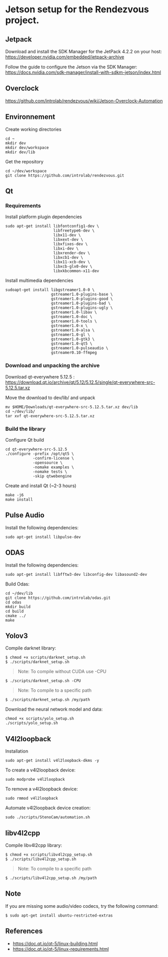 # Jetson setup for the Rendezvous project.

## Jetpack
Download and install the SDK Manager for the JetPack 4.2.2 on your host: 
    https://developer.nvidia.com/embedded/jetpack-archive

Follow the guide to configure the Jetson via the SDK Manager:
    https://docs.nvidia.com/sdk-manager/install-with-sdkm-jetson/index.html

## Overclock

https://github.com/introlab/rendezvous/wiki/Jetson-Overclock-Automation 

## Environnement

Create working directories

    cd ~
    mkdir dev
    mkdir dev/workspace
    mkdir dev/lib

Get the repository

    cd ~/dev/workspace
    git clone https://github.com/introlab/rendezvous.git

## Qt

### Requirements
Install platform plugin dependencies

    sudo apt-get install libfontconfig1-dev \
                         libfreetype6-dev \
                         libx11-dev \
                         libxext-dev \
                         libxfixes-dev \
                         libxi-dev \
                         libxrender-dev \
                         libxcb1-dev \
                         libx11-xcb-dev \
                         libxcb-glx0-dev \
                         libxkbcommon-x11-dev

Install multimedia dependencies

    sudoapt-get install libgstreamer1.0-0 \
                        gstreamer1.0-plugins-base \
                        gstreamer1.0-plugins-good \
                        gstreamer1.0-plugins-bad \
                        gstreamer1.0-plugins-ugly \
                        gstreamer1.0-libav \
                        gstreamer1.0-doc \
                        gstreamer1.0-tools \
                        gstreamer1.0-x \
                        gstreamer1.0-alsa \
                        gstreamer1.0-gl \
                        gstreamer1.0-gtk3 \
                        gstreamer1.0-qt5 \
                        gstreamer1.0-pulseaudio \
                        gstreamer0.10-ffmpeg

### Download and unpacking the archive
Download qt-everywhere 5.12.5 : https://download.qt.io/archive/qt/5.12/5.12.5/single/qt-everywhere-src-5.12.5.tar.xz 

Move the download to dev/lib/ and unpack

    mv $HOME/Downloads/qt-everywhere-src-5.12.5.tar.xz dev/lib
    cd ~/dev/lib/
    tar xvf qt-everywhere-src-5.12.5.tar.xz

### Build the library

Configure Qt build

    cd qt-everywhere-src-5.12.5
    ./configure -prefix /opt/qt5 \
                -confirm-license \
                -opensource \
                -nomake examples \
	            -nomake tests \
                -skip qtwebengine

Create and install Qt (~2-3 hours)

    make -j6
    make install

## Pulse Audio

Install the following dependencies:

    sudo apt-get install libpulse-dev   

## ODAS

Install the following dependencies:

    sudo apt-get install libfftw3-dev libconfig-dev libasound2-dev

Build Odas:

    cd ~/dev/lib
    git clone https://github.com/introlab/odas.git
    cd odas
    mkdir build
    cd build
    cmake ../
    make

## Yolov3

Compile darknet library:

    $ chmod +x scripts/darknet_setup.sh
    $ ./scripts/darknet_setup.sh

> Note: To compile without CUDA use -CPU

    $ ./scripts/darknet_setup.sh -CPU

> Note: To compile to a specific path

    $ ./scripts/darknet_setup.sh /my/path

Download the neural network model and data:

    chmod +x scripts/yolo_setup.sh
    ./scripts/yolo_setup.sh


## V4l2loopback

Installation

    sudo apt-get install v4l2loopback-dkms -y

To create a v4l2loopback device:
    
    sudo modprobe v4l2loopback

To remove a v4l2loopback device:
    
    sudo rmmod v4l2loopback

Automate v4l2loopback device creation:

    sudo ./scripts/StenoCam/automation.sh

## libv4l2cpp

Compile libv4l2cpp library:

    $ chmod +x scripts/libv4l2cpp_setup.sh
    $ ./scripts/libv4l2cpp_setup.sh

> Note: To compile to a specific path

    $ ./scripts/libv4l2cpp_setup.sh /my/path

## Note

If you are missing some audio/video codecs, try the following command:

    $ sudo apt-get install ubuntu-restricted-extras

## References  

- https://doc.qt.io/qt-5/linux-building.html
- https://doc.qt.io/qt-5/linux-requirements.html
